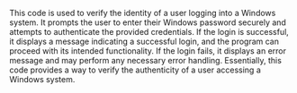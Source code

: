 This code is used to verify the identity of a user logging into a Windows system. It prompts the user to enter their Windows password securely and attempts to authenticate the provided credentials. If the login is successful, it displays a message indicating a successful login, and the program can proceed with its intended functionality. If the login fails, it displays an error message and may perform any necessary error handling. Essentially, this code provides a way to verify the authenticity of a user accessing a Windows system.